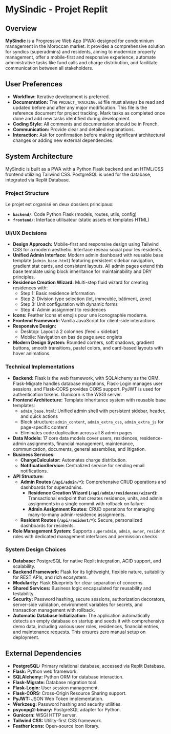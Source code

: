 # MySindic - Projet Replit

## Overview

**MySindic** is a Progressive Web App (PWA) designed for condominium management in the Moroccan market. It provides a comprehensive solution for syndics (superadmins) and residents, aiming to modernize property management, offer a mobile-first and responsive experience, automate administrative tasks like fund calls and charge distribution, and facilitate communication between all stakeholders.

## User Preferences

- **Workflow:** Iterative development is preferred.
- **Documentation:** The `PROJECT_TRACKING.md` file must always be read and updated before and after any major modification. This file is the reference document for project tracking. Mark tasks as completed once done and add new tasks identified during development.
- **Coding Style:** All comments and documentation should be in French.
- **Communication:** Provide clear and detailed explanations.
- **Interaction:** Ask for confirmation before making significant architectural changes or adding new external dependencies.

## System Architecture

MySindic is built as a PWA with a Python Flask backend and an HTML/CSS frontend utilizing Tailwind CSS. PostgreSQL is used for the database, integrated via Replit Database.

### Project Structure

Le projet est organisé en deux dossiers principaux:
- **`backend/`**: Code Python Flask (models, routes, utils, config)
- **`frontend/`**: Interface utilisateur (static assets et templates HTML)

### UI/UX Decisions

- **Design Approach:** Mobile-first and responsive design using Tailwind CSS for a modern aesthetic. Interface réseau social pour les résidents.
- **Unified Admin Interface:** Modern admin dashboard with reusable base template (`admin_base.html`) featuring persistent sidebar navigation, gradient stat cards, and consistent layouts. All admin pages extend this base template using block inheritance for maintainability and DRY principles.
- **Residence Creation Wizard:** Multi-step fluid wizard for creating residences with:
  - Step 1: Basic residence information
  - Step 2: Division type selection (lot, immeuble, bâtiment, zone)
  - Step 3: Unit configuration with dynamic forms
  - Step 4: Admin assignment to residences
- **Icons:** Feather Icons et emojis pour une iconographie moderne.
- **Frontend Framework:** Vanilla JavaScript for client-side interactions.
- **Responsive Design:**
  - Desktop: Layout à 2 colonnes (feed + sidebar)
  - Mobile: Navigation en bas de page avec onglets
- **Modern Design System:** Rounded corners, soft shadows, gradient buttons, smooth transitions, pastel colors, and card-based layouts with hover animations.

### Technical Implementations

- **Backend:** Flask is the web framework, with SQLAlchemy as the ORM. Flask-Migrate handles database migrations, Flask-Login manages user sessions, and Flask-CORS provides CORS support. PyJWT is used for authentication tokens. Gunicorn is the WSGI server.
- **Frontend Architecture:** Template inheritance system with reusable base templates:
  - `admin_base.html`: Unified admin shell with persistent sidebar, header, and quick actions
  - Block structure: `admin_content`, `admin_extra_css`, `admin_extra_js` for page-specific content
  - Eliminates code duplication across all 8 admin pages
- **Data Models:** 17 core data models cover users, residences, residence-admin assignments, financial management, maintenance, communication, documents, general assemblies, and litigation.
- **Business Services:**
    - **ChargeCalculator:** Automates charge distribution.
    - **NotificationService:** Centralized service for sending email notifications.
- **API Structure:**
    - **Admin Routes (`/api/admin/*`):** Comprehensive CRUD operations and dashboards for superadmins.
      - **Residence Creation Wizard (`/api/admin/residences/wizard`):** Transactional endpoint that creates residence, units, and admin assignments in a single commit with rollback on failure.
      - **Admin Assignment Routes:** CRUD operations for managing many-to-many admin-residence assignments.
    - **Resident Routes (`/api/resident/*`):** Secure, personalized dashboards for residents.
- **Role Management System:** Supports `superadmin`, `admin`, `owner`, `resident` roles with dedicated management interfaces and permission checks.

### System Design Choices

- **Database:** PostgreSQL for native Replit integration, ACID support, and scalability.
- **Backend Framework:** Flask for its lightweight, flexible nature, suitability for REST APIs, and rich ecosystem.
- **Modularity:** Flask Blueprints for clear separation of concerns.
- **Shared Services:** Business logic encapsulated for reusability and testability.
- **Security:** Password hashing, secure sessions, authorization decorators, server-side validation, environment variables for secrets, and transaction management with rollback.
- **Automatic Database Initialization:** The application automatically detects an empty database on startup and seeds it with comprehensive demo data, including various user roles, residences, financial entries, and maintenance requests. This ensures zero manual setup on deployment.

## External Dependencies

- **PostgreSQL:** Primary relational database, accessed via Replit Database.
- **Flask:** Python web framework.
- **SQLAlchemy:** Python ORM for database interaction.
- **Flask-Migrate:** Database migration tool.
- **Flask-Login:** User session management.
- **Flask-CORS:** Cross-Origin Resource Sharing support.
- **PyJWT:** JSON Web Token implementation.
- **Werkzeug:** Password hashing and security utilities.
- **psycopg2-binary:** PostgreSQL adapter for Python.
- **Gunicorn:** WSGI HTTP server.
- **Tailwind CSS:** Utility-first CSS framework.
- **Feather Icons:** Open-source icon library.